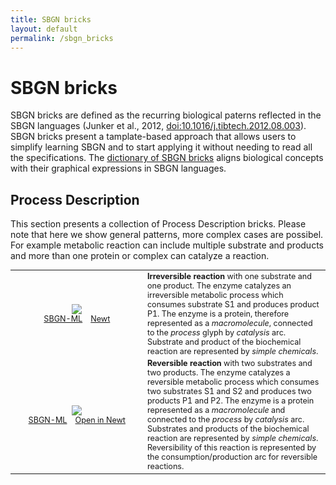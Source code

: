 ```yaml
---
title: SBGN bricks
layout: default
permalink: /sbgn_bricks
---
```


# SBGN bricks

SBGN bricks are defined as the recurring biological paterns reflected in the SBGN languages (Junker et al., 2012, <a href="https://dx.doi.org/10.1016/j.tibtech.2012.08.003">doi:10.1016/j.tibtech.2012.08.003</a>). SBGN bricks present a tamplate-based approach that allows users to simplify learning SBGN and to start applying it without needing to read all the specifications. The <a href="http://sbgnbricks.sourceforge.net/sbgnbricks_dictionary.html">dictionary of SBGN bricks</a> aligns biological concepts with their graphical expressions in SBGN languages.

## Process Description

<p>This section presents a collection of Process Description bricks. Please note that here we show general patterns, more complex cases are possibel. For example metabolic reaction can include multiple substrate and products and more than one protein or complex can catalyze a reaction.</p>

<table style="font-size:90%;">
    <tr>
      <td style="width: 200px; text-align: center;"><img src="../sbgn/downloads/bricks/PD_catalysis_irr_1_1.png"/> <br /> <a href="http://sbgn.github.io/sbgn/downloads/bricks/PD_catalysis_irr_1_1.sbgn" target="_blank">SBGN-ML</a> &ensp; <a href="http://web.newteditor.org/?URL=http://sbgn.github.io/sbgn/downloads/bricks/PD_catalysis_irr_1_1.sbgn" target="_blank">Newt</a></td>
      <td><strong>Irreversible reaction</strong> with one substrate and one product. The enzyme catalyzes an irreversible metabolic process which consumes substrate S1 and produces product P1. The enzyme is a protein, therefore represented as a <i>macromolecule</i>, connected to the <i>process</i> glyph by <i>catalysis</i> arc. Substrate and product of the biochemical reaction are represented by <i>simple chemicals</i>.</td>
    </tr>
    <tr>
      <td style="width: 200px; text-align: center;"><img src="../sbgn/downloads/bricks/PD_catalysis_rev_2_2.png"/> <br /> <a href="/sbgn/downloads/bricks/PD_catalysis_rev_2_2.sbgn" target="_blank">SBGN-ML</a> &ensp; <a href="http://web.newteditor.org/?URL=http://sbgn.github.io/sbgn/downloads/bricks/PD_catalysis_rev_2_2.sbgn" target="_blank">Open in Newt</a></td>
      <td><strong>Reversible reaction</strong> with two substrates and two products. The enzyme catalyzes a reversible metabolic process which consumes two substrates S1 and S2 and produces two products P1 and P2. The enzyme is a protein represented as a <i>macromolecule</i> and connected to the <i>process</i> by <i>catalysis</i> arc. Substrates and products of the biochemical reaction are represented by <i>simple chemicals</i>. Reversibility of this reaction is represented by the consumption/production arc for reversible reactions.</td>
    </tr>
</table>




